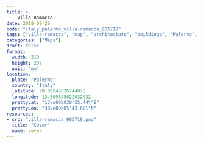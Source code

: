 ```yaml
---
title: > 
    Villa Ramacca
date: 2018-09-26
code: "italy_palermo_villa-ramacca_905719"
tags: ["villa-ramacca", "map", "architecture", "buildings", "Palermo", "Italy"]
categories: ["Maps"]
draft: false
format:
  width: 210
  height: 297
  unit: 'mm'
location:
  place: "Palermo"
  country: "Italy"
  latitude: 38.09546826744072
  longitude: 13.509845022032932
  prettyLat: "13\u00b030'35.44\"E"
  prettyLon: "38\u00b05'43.68\"N"
resources:
- src: "villa-ramacca_905719.png"
  title: "Cover"
  name: cover
---
```

